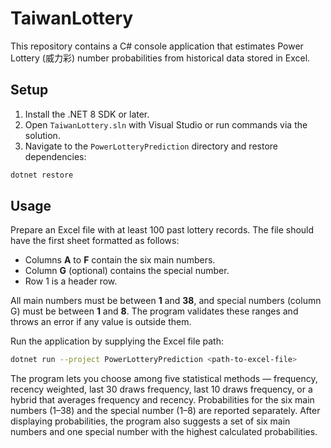 # TaiwanLottery

This repository contains a C# console application that estimates Power Lottery (威力彩) number probabilities from historical data stored in Excel.

## Setup

1. Install the .NET 8 SDK or later.
2. Open `TaiwanLottery.sln` with Visual Studio or run commands via the solution.
3. Navigate to the `PowerLotteryPrediction` directory and restore dependencies:

```bash
dotnet restore
```

## Usage

Prepare an Excel file with at least 100 past lottery records. The file should
have the first sheet formatted as follows:

- Columns **A** to **F** contain the six main numbers.
- Column **G** (optional) contains the special number.
- Row 1 is a header row.

All main numbers must be between **1** and **38**, and special numbers (column G)
must be between **1** and **8**. The program validates these ranges and throws
an error if any value is outside them.

Run the application by supplying the Excel file path:

```bash
dotnet run --project PowerLotteryPrediction <path-to-excel-file>
```

The program lets you choose among five statistical methods — frequency,
recency weighted, last 30 draws frequency, last 10 draws frequency, or a
hybrid that averages frequency and recency. Probabilities for the six main
numbers (1–38) and the special number (1–8) are reported separately. After
displaying probabilities, the program also suggests a set of six main numbers
and one special number with the highest calculated probabilities.
